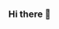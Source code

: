 ### Hi there 👋

<!--
**umar7000/umar7000** is a ✨ _special_ ✨ repository because i![IMG_20221009_165841](https://github.com/umar7000/umar7000/assets/98628401/0c572e1d-5974-4ed7-9052-c23fd3d3eef0)
ts `README.md` (this file) appears on your GitHub profile.

Here are some ideas to get you started:

- 🔭 I’m currently working on ...
- 🌱 I’m currently learning ...
- 👯 I’m looking to collaborate on ...
- 🤔 I’m looking for help with ...
- 💬 Ask me about ...
- 📫 How to reach me: ...
- 😄 Pronouns: ...
- ⚡ Fun fact: ...
-->

